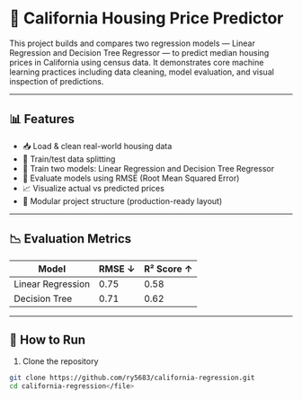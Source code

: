 # 🏡 California Housing Price Predictor

This project builds and compares two regression models — Linear Regression and Decision Tree Regressor — to predict median housing prices in California using census data. It demonstrates core machine learning practices including data cleaning, model evaluation, and visual inspection of predictions.

---

## 📊 Features

- 📥 Load & clean real-world housing data
- 🔁 Train/test data splitting
- 🧠 Train two models: Linear Regression and Decision Tree Regressor
- 📏 Evaluate models using RMSE (Root Mean Squared Error)
- 📈 Visualize actual vs predicted prices
- 🧱 Modular project structure (production-ready layout)

---

## 📉 Evaluation Metrics

| Model            | RMSE ↓ | R² Score ↑ |
|------------------|--------|------------|
| Linear Regression| 0.75   | 0.58       |
| Decision Tree    | 0.71   | 0.62       |

---

## 🚀 How to Run

1. Clone the repository
```bash
git clone https://github.com/ry5683/california-regression.git
cd california-regression</file>